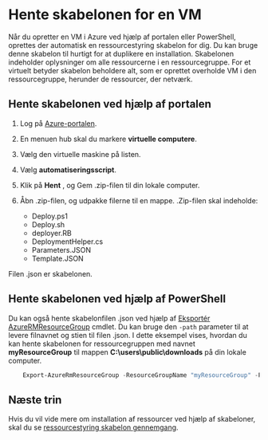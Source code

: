 <properties
    pageTitle="Oprette et VM billede fra en Azure VM | Microsoft Azure"
    description="Lær, hvordan du opretter en generalized VM afbildning fra en eksisterende Azure VM, der er oprettet i implementeringsmodel ressourcestyring"
    services="virtual-machines-windows"
    documentationCenter=""
    authors="cynthn"
    manager="timlt"
    editor=""
    tags="azure-resource-manager"/>

<tags
    ms.service="virtual-machines-windows"
    ms.workload="infrastructure-services"
    ms.tgt_pltfrm="vm-windows"
    ms.devlang="na"
    ms.topic="article"
    ms.date="10/10/2016"
    ms.author="cynthn"/>


# <a name="download-the-template-for-a-vm"></a>Hente skabelonen for en VM

Når du opretter en VM i Azure ved hjælp af portalen eller PowerShell, oprettes der automatisk en ressourcestyring skabelon for dig. Du kan bruge denne skabelon til hurtigt for at duplikere en installation. Skabelonen indeholder oplysninger om alle ressourcerne i en ressourcegruppe. For et virtuelt betyder skabelon beholdere alt, som er oprettet overholde VM i den ressourcegruppe, herunder de ressourcer, der netværk.

## <a name="download-the-template-using-the-portal"></a>Hente skabelonen ved hjælp af portalen

1. Log på [Azure-portalen](https://portal.azure.com/).
2. En menuen hub skal du markere **virtuelle computere**.
3. Vælg den virtuelle maskine på listen.
5. Vælg **automatiseringsscript**.
6. Klik på **Hent** , og Gem .zip-filen til din lokale computer.
7. Åbn .zip-filen, og udpakke filerne til en mappe. .Zip-filen skal indeholde:
    
    - Deploy.ps1
    - Deploy.sh 
    - deployer.RB
    - DeploymentHelper.cs
    - Parameters.JSON
    - Template.JSON

Filen .json er skabelonen.
    
## <a name="download-the-template-using-powershell"></a>Hente skabelonen ved hjælp af PowerShell

Du kan også hente skabelonfilen .json ved hjælp af [Eksportér AzureRMResourceGroup](https://msdn.microsoft.com/library/mt715427.aspx) cmdlet. Du kan bruge den `-path` parameter til at levere filnavnet og stien til filen .json. I dette eksempel vises, hvordan du kan hente skabelonen for ressourcegruppen med navnet **myResourceGroup** til mappen **C:\users\public\downloads** på din lokale computer.

```powershell
    Export-AzureRmResourceGroup -ResourceGroupName "myResourceGroup" -Path "C:\users\public\downloads"
```

## <a name="next-steps"></a>Næste trin

Hvis du vil vide mere om installation af ressourcer ved hjælp af skabeloner, skal du se [ressourcestyring skabelon gennemgang](../resource-manager-template-walkthrough.md).
